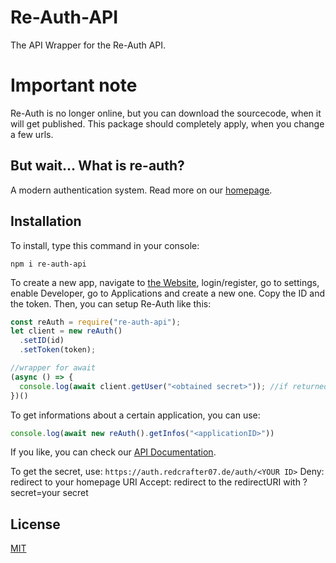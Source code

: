 # Re-Auth-API
The API Wrapper for the Re-Auth API.

# Important note
Re-Auth is no longer online, but you can download the sourcecode, when it will get published. This package should completely apply, when you change a few urls.

## But wait... What is re-auth?
A modern authentication system. Read more on our [homepage](https://auth.redcrafter07.de).

## Installation
To install, type this command in your console:
```
npm i re-auth-api
```

To create a new app, navigate to [the Website](https://auth.redcrafter07.de), login/register, go to settings, enable Developer, go to Applications and create a new one. Copy the ID and the token. Then, you can setup Re-Auth like this:

```js
const reAuth = require("re-auth-api");
let client = new reAuth()
  .setID(id)
  .setToken(token);

//wrapper for await
(async () => {
  console.log(await client.getUser("<obtained secret>")); //if returned "Authorized!", you did everything right.
})()
```

To get informations about a certain application, you can use:
```js
console.log(await new reAuth().getInfos("<applicationID>"))
```

If you like, you can check our [API Documentation](https://auth.redcrafter07.de/docs).

To get the secret, use:
```https://auth.redcrafter07.de/auth/<YOUR ID>```
Deny: redirect to your homepage URI
Accept: redirect to the redirectURI with ?secret=your secret

## License
[MIT](https://github.com/RedCrafter07/Re-Auth-API/blob/main/LICENSE)
